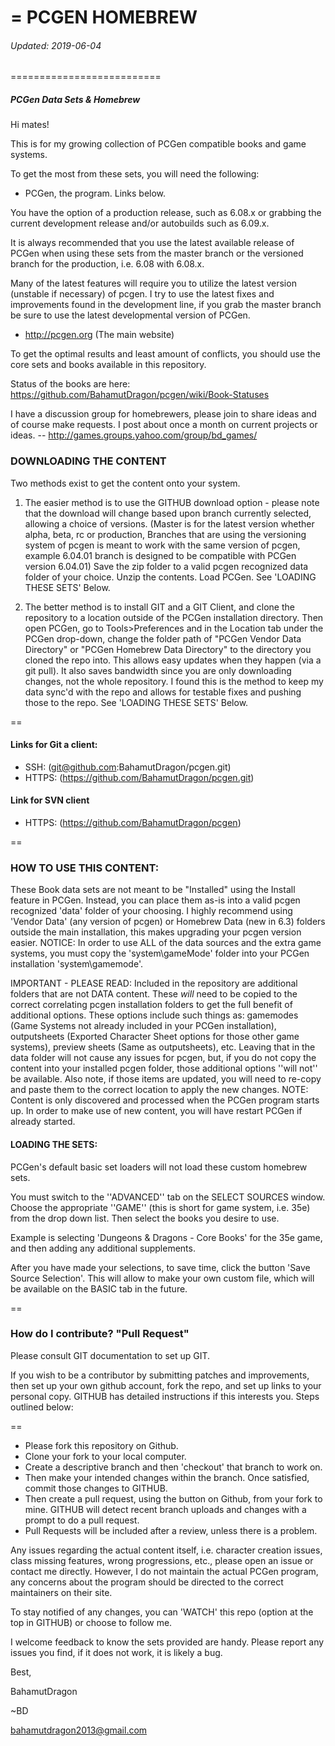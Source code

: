 =
PCGEN HOMEBREW
=

###### Updated: 2019-06-04
==========================
##### PCGen Data Sets & Homebrew

Hi mates!


This is for my growing collection of PCGen compatible books and game systems.


To get the most from these sets, you will need the following:
* PCGen, the program. Links below. 

You have the option of a production release, such as 6.08.x or grabbing the current development release and/or autobuilds such as 6.09.x. 

It is always recommended that you use the latest available release of PCGen when using these sets from the master branch or the versioned branch for the production, i.e. 6.08 with 6.08.x.

Many of the latest features will require you to utilize the latest version (unstable if necessary) of pcgen. 
I try to use the latest fixes and improvements found in the development line, if you grab the master branch be sure to use the latest developmental version of PCGen. 
* http://pcgen.org (The main website)


To get the optimal results and least amount of conflicts, you should use the core sets and books available in this repository. 


Status of the books are here: https://github.com/BahamutDragon/pcgen/wiki/Book-Statuses


I have a discussion group for homebrewers, please join to share ideas and of course make requests. I post about once a month on current projects or ideas. -- http://games.groups.yahoo.com/group/bd_games/


### DOWNLOADING THE CONTENT
Two methods exist to get the content onto your system.

   1) The easier method is to use the GITHUB download option - please note that the download will change based upon branch currently selected, allowing a choice of versions. (Master is for the latest version whether alpha, beta, rc or production, Branches that are using the versioning system of pcgen is meant to work with the same version of pcgen, example 6.04.01 branch is designed to be compatible with PCGen version 6.04.01)
Save the zip folder to a valid pcgen recognized data folder of your choice. Unzip the contents. Load PCGen. See 'LOADING THESE SETS' Below.

   2) The better method is to install GIT and a GIT Client, and clone the repository to a location outside of the PCGen installation directory. Then open PCGen, go to Tools>Preferences and in the Location tab under the PCGen drop-down, change the folder path of "PCGen Vendor Data Directory" or "PCGen Homebrew Data Directory" to the directory you cloned the repo into. This allows easy updates when they happen (via a git pull). It also saves bandwidth since you are only downloading changes, not the whole repository. I found this is the method to keep my data sync'd with the repo and allows for testable fixes and pushing those to the repo.  See 'LOADING THESE SETS' Below.

==
#### Links for Git a client:
* SSH:   (git@github.com:BahamutDragon/pcgen.git)
* HTTPS: (https://github.com/BahamutDragon/pcgen.git)

#### Link for SVN client 
* HTTPS: (https://github.com/BahamutDragon/pcgen)

==
### HOW TO USE THIS CONTENT:
These Book data sets are not meant to be "Installed" using the Install feature in PCGen. Instead, you can place them as-is into a valid pcgen recognized 'data' folder of your choosing. I highly recommend using 'Vendor Data' (any version of pcgen) or Homebrew Data (new in 6.3) folders outside the main installation, this makes upgrading your pcgen version easier. 
NOTICE: In order to use ALL of the data sources and the extra game systems, you must copy the 'system\gameMode' folder into your PCGen installation 'system\gamemode'.

IMPORTANT - PLEASE READ: Included in the repository are additional folders that are not DATA content. These _will_ need to be copied to the correct correlating pcgen installation folders to get the full benefit of additional options. These options include such things as: gamemodes (Game Systems not already included in your PCGen installation), outputsheets (Exported Character Sheet options for those other game systems), preview sheets (Same as outputsheets), etc. Leaving that in the data folder will not cause any issues for pcgen, but, if you do not copy the content into your installed pcgen folder, those additional options ''will not'' be available. Also note, if those items are updated, you will need to re-copy and paste them to the correct location to apply the new changes.
NOTE: Content is only discovered and processed when the PCGen program starts up. In order to make use of new content, you will have restart PCGen if already started.

#### LOADING THE SETS:
PCGen's default basic set loaders will not load these custom homebrew sets.

You must switch to the ''ADVANCED'' tab on the SELECT SOURCES window. Choose the appropriate ''GAME'' (this is short for game system, i.e. 35e) from the drop down list. Then select the books you desire to use.

Example is selecting 'Dungeons & Dragons - Core Books' for the 35e game, and then adding any additional supplements.

After you have made your selections, to save time, click the button 'Save Source Selection'. This will allow to make your own custom file, which will be available on the BASIC tab in the future.

==
### How do I contribute? "Pull Request"
Please consult GIT documentation to set up GIT.

If you wish to be a contributor by submitting patches and improvements, then set up your own github account, fork the repo, and set up links to your personal copy. GITHUB has detailed instructions if this interests you. Steps outlined below:

==
* Please fork this repository on Github.
* Clone your fork to your local computer.
* Create a descriptive branch and then 'checkout' that branch to work on.
* Then make your intended changes within the branch. Once satisfied, commit those changes to GITHUB.
* Then create a pull request, using the button on Github, from your fork to mine. GITHUB will detect recent branch uploads and changes with a prompt to do a pull request.
* Pull Requests will be included after a review, unless there is a problem.


Any issues regarding the actual content itself, i.e. character creation issues, class missing features, wrong progressions, etc., please open an issue or contact me directly. However, I do not maintain the actual PCGen program, any concerns about the program should be directed to the correct maintainers on their site.


To stay notified of any changes, you can 'WATCH' this repo (option at the top in GITHUB) or choose to follow me. 

I welcome feedback to know the sets provided are handy. Please report any issues you find, if it does not work, it is likely a bug.

Best,


BahamutDragon


~BD

bahamutdragon2013@gmail.com

